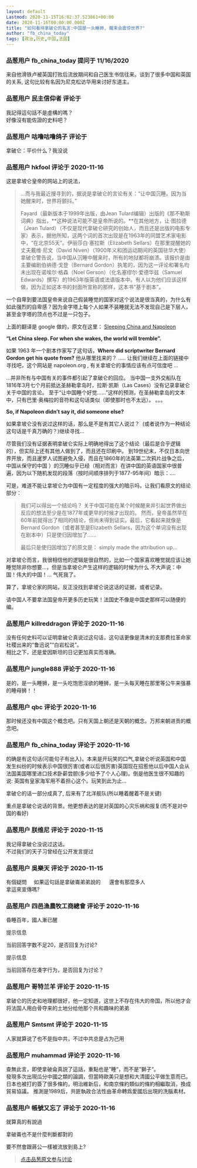 ```yaml
---
layout: default
Lastmod: 2020-11-15T16:02:37.523861+00:00
date: 2020-11-16T00:00:00.000Z
title: "如何看待拿破仑的名言:中国是一头睡狮, 醒来会震惊世界?"
author: "fb_china_today"
tags: [政治,历史,中国,法国]
---
```



### 品葱用户 **fb_china_today** 提问于 11/16/2020
    
来自他滑铁卢被英国打败后流放期间和自己医生书信往来。谈到了很多中国和英国的关系, 这句比较有名因为尼克松访华用来讨好东道主。
    
                

### 品葱用户 **民主信仰者** 评论于 
        
我記得這句話不是虛構的嗎？  
好像沒有能佐證的史料吧？
        
                

### 品葱用户 **咕噜咕噜鸽子** 评论于 
        
拿破仑：平价什么？我没说
        
                

### 品葱用户 **hkfool** 评论于 2020-11-16
        
这是拿坡仑皇帝的网站上的说法，  
  

> ...而与我最近搜寻到的，据说是拿破仑的言论有关：“让中国沉睡。因为当她醒来时，世界将颤抖。”  
>   
> Fayard（最新版本于1999年出版，由Jean Tulard编辑）出版的《那不勒斯词典》指出，**这种说法可能不是皇帝所说的。**在其他地方，让·图拉德（Jean Tulard）（不仅是现代拿破仑研究的创始人，而且还是出版的电影专家）表示，据他所知，这两个词的首次出现是在1963年的同盟艺术家电影中，“在北京55天”。伊丽莎白·塞拉斯（Elizabeth Sellars）在那里提醒她的丈夫戴维·尼文（David Niven）（1900年义和团运动期间的英国驻华大使）拿破仑警告说，当中国从沉睡中醒来时，所有的地狱都将崩溃。该报价是由主要编剧伯纳德·戈登（Bernard Gordon）执笔的，因为这一评论和署名均未出现在诺埃尔·格森（Noel Gerson）（化名塞缪尔·爱德华兹（Samuel Edwards）撰写）的1963年版英语或法语版本中。有人以为他们应该这样做，因为正如这本书的封面所宣称的那样，这本书“基于剧本”。

  
  
一个自卑到要法国皇帝来说自己假装睡觉的国家对这个说法是很当真的，为什么有如此强烈的自卑感？因为金字塔上每个人如果不装睡就无法不发现自己是下层人，甚至金字塔的顶点也不过是一只包子。  
  
上面的翻译是 google 做的，原文在这里： [Sleeping China and Napoleon]( "https://www.napoleon.org/en/history-of-the-two-empires/articles/ava-gardner-china-and-napoleon/")  
  
**“Let China sleep. For when she wakes, the world will tremble”.**  
  
如果 1963 年一个剧本作家写了这句话，**Where did scriptwriter Bernard Gordon get his quote from?** 他从哪里找来的？ ..... 让我们继续在上面的链接中寻找吧，这个网站是 napoleon.org , 有关拿坡仑的事情应该有点可信度吧 ...  
  
...并非所有与中国有关的事件都引起了拿破仑的回应。 当中国一支外交船队在1816年3月七个月前抵达圣赫勒拿岛时，拉斯·凯斯（Las Cases）没有记录拿破仑关于中国的言论。 至于“让中国睡个好觉……”这样的预测，在圣赫勒拿岛的文本中，只有巴里·奥梅拉的音符和这句话类似（即使那时也不太远）。 。。。  
  
**So, if Napoleon didn’t say it, did someone else?**  
  
如果拿坡仑没有说过这样的话，那么是不是有其它人说过？  (或者说作为一种结论这句话是千真万确的？)继续寻找...  
  
尽管我们没有证据表明拿破仑实际上明确地得出了这个结论（最后是合乎逻辑的），但实际上还有其他人做到了，而且还在印刷中。 到19世纪末，不仅日本向世界开放，而且暹罗人试图避免入侵，而且在1860年的法英第二次鸦片战争之后，中国从保守的中国 ）的沉睡似乎已经（相对而言）在讲中国的英语国家中很普遍，因为以下随机发现的段落（按时间顺序排列于1877-95年间）暗示：....  
  
可是，难道不能让拿坡仑为中国有一定程度的强大的暗示吗，让我们看原文的结论部分：  
  
  

> 我们可以得出一个结论吗？ 关于中国可能在某个时候醒来并引起世界做出反应的想法至少是在1877年或更早的时候才出现的。 然而，皇帝虽然早在60年前就得出了相同的结论，但尚未得到证实。最后，它看起来就像是Bernard Gordon（或者甚至是Elizabeth Sellars，因为这个单词没有出现在剧本中）只是使归因增加了……  
>   
> 最后只是使归因增加了的原文是： simply made the attribution up…

  
  
对拿坡仑而言，我很相信他的逻辑是很自然的，比如一个国家喜欢睡觉就应该让她睡觉除非你想要...，但是当拿坡仑产生这样的逻辑的时候为什么 不大声说：中国！伟大的中国！... 气死我了。  
  
算了，拿坡仑家的网站，反正没找到拿坡仑说这话的证据，或者记录。  
  
请中国人不要拿法国皇帝开更多历史玩笑！法国史不像是中国史那样可以随便的编。
        
                

### 品葱用户 **killreddragon** 评论于 2020-11-16
        
没有任何史料可以证明拿破仑真说过这句话，这句话更像是清末的支那费拉革命家社稷出来的“鲁迅说”“白岩松说”。  
相比之下，还是爱因斯坦的日记更加真实而准确。
        
                

### 品葱用户 **jungle888** 评论于 2020-11-16
        
是的，是一头睡狮，是一头吃饱思淫欲的睡狮，是一头每天睡在那里等公牛来强暴的睡母狮！！
        
                

### 品葱用户 **qbc** 评论于 2020-11-16
        
那时候还没有中国这个概念吧。只有天国上朝还是天朝的概念。万邦来朝进贡的概念吧。
        
                

### 品葱用户 **fb_china_today** 评论于 2020-11-16
        
的确是有这句话(可能句子有出入)。本来是开玩笑的口气,拿破仑听说英国和中国发生纠纷的时候表示中国很厉害(或者以后很厉害)英国现在招惹他以后中国人会从法国美国哪里进口技术卧薪尝胆(多少给予了个人心理)。倒是他医生很不知趣的说: 英国有皇家海军用不着担心这个。玩笑到此为止...  
  
拿破仑的话一部分成真了, 后来有了北洋舰队(所以睡着醒着不是关键)  
  
重点是拿破仑说话的背景。他更想表达的是对英国的心灾乐祸和报复(而不是对中国的看好)
        
                

### 品葱用户 **朕维尼** 评论于 2020-11-15
        
我记得拿破仑没说过这话。  
不过我们的天子习曾经在公开发言提过
        
                

### 品葱用户 **吳樂天** 评论于 2020-11-15
        
有個疑問     如果這句話是拿破崙弟弟說的      還會有那麼多人  
拿這來宣傳嗎?
        
                

### 品葱用户 **四邑漁農牧工商總會** 评论于 2020-11-16
        
昏睡百年，國人漸已醒  
  
提示信息  
  
当前回答字数不足20，是否回复为讨论?  
  
提示信息  
  
当前回答存在凑字行为，是否回复为讨论？
        
                

### 品葱用户 **哥特兰羊** 评论于 2020-11-15
        
拿破仑的历史和地理都很好，他一定知道，这世上不存在伟大的帝国，所以他才会将法国人用白骨夺来的土地分给他那个共和趣味的弟弟
        
                

### 品葱用户 **Smtsmt** 评论于 2020-11-15
        
人家就算说了也不是指中共，不过中共总是占为己用
        
                

### 品葱用户 **muhammad** 评论于 2020-11-16
        
查無此言，即使拿破侖真説了這話，重點也是”睡“，而不是”獅子“。  
發現多次出現瓜分中國之類的論調，但當時歐美只是想和大清國公平做生意而已。日本也被打的簽了很多條約，明治維新后，和南京條約類似的條約相繼取消，換成貿易協議。 推測是1989后，共匪執政合法性由革命轉爲愛國后出現的洗腦素材。
        
                

### 品葱用户 **帳號又忘了** 评论于 2020-11-16
        
就算真的有說過  
  
拿破崙也不是什麼判斷都對的  
  
要不然會跟蔣公一樣被流放到島上?
        
                





> [点击品葱原文参与讨论](https://pincong.rocks/question/33556)

